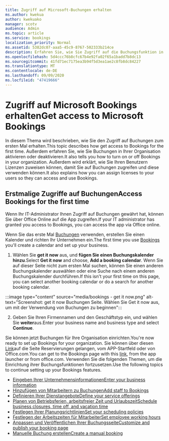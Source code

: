 ```yaml
---
title: Zugriff auf Microsoft-Buchungen erhalten
ms.author: kwekua
author: kwekuako
manager: scotv
audience: Admin
ms.topic: article
ms.service: bookings
localization_priority: Normal
ms.assetid: 5382dc07-aaa5-45c9-8767-502333b214ce
description: Erfahren Sie, wie Sie Zugriff auf die Buchungsfunktion in Microsoft 365 erhalten.
ms.openlocfilehash: 5d4ccc76b8cfc67b4e92fa02f65a1badd7b8dc13
ms.sourcegitcommit: 41fd71ec7175ea3b94f5d3ea1ae2c8fb8dc84227
ms.translationtype: MT
ms.contentlocale: de-DE
ms.lasthandoff: 09/09/2020
ms.locfileid: "47419666"
---
```

# <a name="get-access-to-microsoft-bookings"></a><span data-ttu-id="fbc55-103">Zugriff auf Microsoft Bookings erhalten</span><span class="sxs-lookup"><span data-stu-id="fbc55-103">Get access to Microsoft Bookings</span></span>

<span data-ttu-id="fbc55-104">In diesem Thema wird beschrieben, wie Sie den Zugriff auf Buchungen zum ersten Mal erhalten.</span><span class="sxs-lookup"><span data-stu-id="fbc55-104">This topic describes how get access to Bookings for the first time.</span></span> <span data-ttu-id="fbc55-105">Außerdem erfahren Sie, wie Sie Buchungen in Ihrer Organisation aktivieren oder deaktivieren.</span><span class="sxs-lookup"><span data-stu-id="fbc55-105">It also tells you how to turn on or off Bookings in your organization.</span></span> <span data-ttu-id="fbc55-106">Außerdem wird erklärt, wie Sie Ihren Benutzern Lizenzen zuweisen können, damit Sie auf Buchungen zugreifen und diese verwenden können.</span><span class="sxs-lookup"><span data-stu-id="fbc55-106">It also explains how you can assign licenses to your users so they can access and use Bookings.</span></span>

## <a name="access-bookings-for-the-first-time"></a><span data-ttu-id="fbc55-107">Erstmalige Zugriffe auf Buchungen</span><span class="sxs-lookup"><span data-stu-id="fbc55-107">Access Bookings for the first time</span></span>

<span data-ttu-id="fbc55-108">Wenn Ihr IT-Administrator Ihnen Zugriff auf Buchungen gewährt hat, können Sie über Office Online auf die App zugreifen.</span><span class="sxs-lookup"><span data-stu-id="fbc55-108">If your IT administrator has granted you access to Bookings, you can access the app via Office online.</span></span>

<span data-ttu-id="fbc55-109">Wenn Sie das erste Mal [Buchungen](https://outlook.office.com/bookings/onboarding) verwenden, erstellen Sie einen Kalender und richten Ihr Unternehmen ein.</span><span class="sxs-lookup"><span data-stu-id="fbc55-109">The first time you use [Bookings](https://outlook.office.com/bookings/onboarding) you'll create a calendar and set up your business.</span></span>

1. <span data-ttu-id="fbc55-110">Wählen Sie **get it now** aus, und **fügen Sie einen Buchungskalender hinzu**.</span><span class="sxs-lookup"><span data-stu-id="fbc55-110">Select **Get it now** and choose, **Add a booking calendar**.</span></span> <span data-ttu-id="fbc55-111">Wenn Sie auf dieser Seite nicht zum ersten Mal suchen, können Sie einen anderen Buchungskalender auswählen oder eine Suche nach einem anderen Buchungskalender durchführen.</span><span class="sxs-lookup"><span data-stu-id="fbc55-111">If this isn't your first time on this page, you can select another booking calendar or do a search for another booking calendar.</span></span>

:::image type="content" source="media/bookings - get it now.png" alt-text="Screenshot: get it now Buchungen Seite. Wählen Sie Get it now aus, um mit der Verwendung von Buchungen zu beginnen":::

2. <span data-ttu-id="fbc55-113">Geben Sie Ihren Firmennamen und den Geschäftstyp ein, und wählen Sie **weiter**aus.</span><span class="sxs-lookup"><span data-stu-id="fbc55-113">Enter your business name and business type and select **Continue**.</span></span>

<span data-ttu-id="fbc55-114">Sie können jetzt Buchungen für Ihre Organisation einrichten.</span><span class="sxs-lookup"><span data-stu-id="fbc55-114">You're now ready to set up Bookings for your organization.</span></span> <span data-ttu-id="fbc55-115">Sie können über diesen [Link](https://outlook.office.com/bookings/onboarding)auf die Seite Reservierungen gelangen, vom APP-Startfeld oder von Office.com.</span><span class="sxs-lookup"><span data-stu-id="fbc55-115">You can get to the Bookings page with this [link](https://outlook.office.com/bookings/onboarding), from the app launcher or from office.com.</span></span> <span data-ttu-id="fbc55-116">Verwenden Sie die folgenden Themen, um die Einrichtung ihrer Buchungsfunktionen fortzusetzen.</span><span class="sxs-lookup"><span data-stu-id="fbc55-116">Use the following topics to continue setting up your Bookings features.</span></span>

- [<span data-ttu-id="fbc55-117">Eingeben Ihrer Unternehmensinformationen</span><span class="sxs-lookup"><span data-stu-id="fbc55-117">Enter your business information</span></span>](enter-business-information.md)
- [<span data-ttu-id="fbc55-118">Hinzufügen von Mitarbeitern zu Buchungen</span><span class="sxs-lookup"><span data-stu-id="fbc55-118">Add staff to Bookings</span></span>](add-staff.md)
- [<span data-ttu-id="fbc55-119">Definieren Ihrer Dienstangebote</span><span class="sxs-lookup"><span data-stu-id="fbc55-119">Define your service offerings</span></span>](define-service-offerings.md)
- [<span data-ttu-id="fbc55-120">Planen von Betriebsferien, arbeitsfreier Zeit und Urlaubszeit</span><span class="sxs-lookup"><span data-stu-id="fbc55-120">Schedule business closures, time off, and vacation time</span></span>](schedule-closures-time-off-vacation.md)
- [<span data-ttu-id="fbc55-121">Festlegen Ihrer Planungsrichtlinien</span><span class="sxs-lookup"><span data-stu-id="fbc55-121">Set your scheduling policies</span></span>](set-scheduling-policies.md)
- [<span data-ttu-id="fbc55-122">Festlegen der Arbeitszeiten für Mitarbeiter</span><span class="sxs-lookup"><span data-stu-id="fbc55-122">Set employee working hours</span></span>](employee-hours.md)
- [<span data-ttu-id="fbc55-123">Anpassen und Veröffentlichen Ihrer Buchungsseite</span><span class="sxs-lookup"><span data-stu-id="fbc55-123">Customize and publish your booking page</span></span>](customize-booking-page.md)
- [<span data-ttu-id="fbc55-124">Manuelle Buchung erstellen</span><span class="sxs-lookup"><span data-stu-id="fbc55-124">Create a manual booking</span></span>](create-a-manual-booking.md)